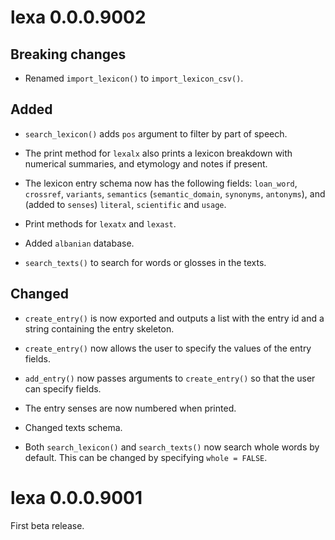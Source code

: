 # lexa 0.0.0.9002

## Breaking changes

* Renamed `import_lexicon()` to `import_lexicon_csv()`.

## Added

* `search_lexicon()` adds `pos` argument to filter by part of speech.

* The print method for `lexalx` also prints a lexicon breakdown with numerical summaries, and etymology and notes if present.

* The lexicon entry schema now has the following fields: `loan_word`, `crossref`, `variants`, `semantics` (`semantic_domain`, `synonyms`, `antonyms`), and (added to `senses`) `literal`, `scientific` and `usage`.

* Print methods for `lexatx` and `lexast`.

* Added `albanian` database.

* `search_texts()` to search for words or glosses in the texts.

## Changed

* `create_entry()` is now exported and outputs a list with the entry id and a string containing the entry skeleton.

* `create_entry()` now allows the user to specify the values of the entry fields.

* `add_entry()` now passes arguments to `create_entry()` so that the user can specify fields.

* The entry senses are now numbered when printed.

* Changed texts schema.

* Both `search_lexicon()` and `search_texts()` now search whole words by default. This can be changed by specifying `whole = FALSE`.


# lexa 0.0.0.9001

First beta release.

